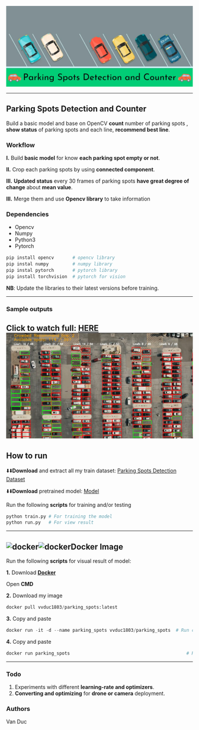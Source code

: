 [![MasterHead](results/banner.jpg)](https://www.linkedin.com/in/%C4%91%E1%BB%A9c-v%C5%A9-6772a6248)

------------------------------------------
## Parking Spots Detection and Counter

Build a basic model and base on OpenCV **count** number of parking spots , **show status** of parking spots and each line, **recommend best line**.
### Workflow
**I.** Build **basic model** for know **each parking spot empty or not**.

**II.** Crop each parking spots by using **connected component**.

**III.** **Updated status** every 30 frames of parking spots **have great degree of change** about **mean value**. 

**III.** Merge them and use **Opencv library** to take information
### Dependencies

* Opencv
* Numpy
* Python3
* Pytorch

```python
pip install opencv       # opencv library
pip instal numpy         # numpy library
pip instal pytorch       # pytorch library
pip install torchvision  # pytorch for vision
```

**NB**: Update the libraries to their latest versions before training.

----------------------------------------
### Sample outputs
**Click** to watch full: [HERE](https://www.youtube.com/watch?v=Qw9waG-QxW0)
![Screenshot](results/img_result.jpg)
------------------------------------------
## How to run

⬇️⬇️**Download** and extract all my train dataset: [Parking Spots Detection Dataset](https://drive.google.com/file/d/1W8fJjf2CgFXGGm152FzC-Es2JXv8uG5K/view?usp=sharing)

⬇️⬇️**Download** pretrained model: [Model](https://drive.google.com/file/d/1SesyLBOIxiS6NJiQQipXEDx67Tl0d3_O/view)


Run the following **scripts** for training and/or testing

```python
python train.py # For training the model 
python run.py   # For view result
```

------------------------------------------

<img src="https://www.docker.com/wp-content/uploads/2022/03/Moby-logo.png" alt="docker" width="35" height="30"/><img src="https://www.docker.com/wp-content/uploads/2022/03/Moby-logo.png" alt="docker" width="35" height="30"/>**Docker Image**
-----------
Run the following **scripts** for visual result of model:

**1.**
Download **[Docker](https://www.docker.com/)**

Open **CMD**

**2.**
Download my image

```python
docker pull vvduc1803/parking_spots:latest                                  # Pull image
```

**3.**
Copy and paste
```python
docker run -it -d --name parking_spots vvduc1803/parking_spots  # Run container
```
**4.**
Copy and paste
```python
docker run parking_spots                                            # Run visual result
```
------------------------------------------
### Todo

1. Experiments with different **learning-rate and optimizers**.
2. **Converting and optimizing** for **drone or camera** deployment.

### Authors

Van Duc